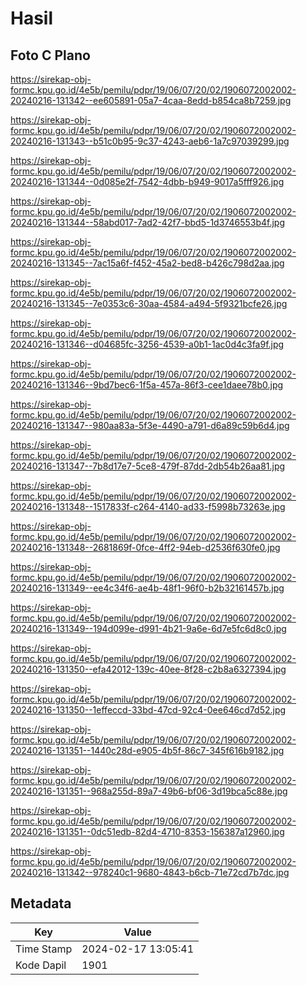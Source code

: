 # Hasil

## Foto C Plano

https://sirekap-obj-formc.kpu.go.id/4e5b/pemilu/pdpr/19/06/07/20/02/1906072002002-20240216-131342--ee605891-05a7-4caa-8edd-b854ca8b7259.jpg

https://sirekap-obj-formc.kpu.go.id/4e5b/pemilu/pdpr/19/06/07/20/02/1906072002002-20240216-131343--b51c0b95-9c37-4243-aeb6-1a7c97039299.jpg

https://sirekap-obj-formc.kpu.go.id/4e5b/pemilu/pdpr/19/06/07/20/02/1906072002002-20240216-131344--0d085e2f-7542-4dbb-b949-9017a5fff926.jpg

https://sirekap-obj-formc.kpu.go.id/4e5b/pemilu/pdpr/19/06/07/20/02/1906072002002-20240216-131344--58abd017-7ad2-42f7-bbd5-1d3746553b4f.jpg

https://sirekap-obj-formc.kpu.go.id/4e5b/pemilu/pdpr/19/06/07/20/02/1906072002002-20240216-131345--7ac15a6f-f452-45a2-bed8-b426c798d2aa.jpg

https://sirekap-obj-formc.kpu.go.id/4e5b/pemilu/pdpr/19/06/07/20/02/1906072002002-20240216-131345--7e0353c6-30aa-4584-a494-5f9321bcfe26.jpg

https://sirekap-obj-formc.kpu.go.id/4e5b/pemilu/pdpr/19/06/07/20/02/1906072002002-20240216-131346--d04685fc-3256-4539-a0b1-1ac0d4c3fa9f.jpg

https://sirekap-obj-formc.kpu.go.id/4e5b/pemilu/pdpr/19/06/07/20/02/1906072002002-20240216-131346--9bd7bec6-1f5a-457a-86f3-cee1daee78b0.jpg

https://sirekap-obj-formc.kpu.go.id/4e5b/pemilu/pdpr/19/06/07/20/02/1906072002002-20240216-131347--980aa83a-5f3e-4490-a791-d6a89c59b6d4.jpg

https://sirekap-obj-formc.kpu.go.id/4e5b/pemilu/pdpr/19/06/07/20/02/1906072002002-20240216-131347--7b8d17e7-5ce8-479f-87dd-2db54b26aa81.jpg

https://sirekap-obj-formc.kpu.go.id/4e5b/pemilu/pdpr/19/06/07/20/02/1906072002002-20240216-131348--1517833f-c264-4140-ad33-f5998b73263e.jpg

https://sirekap-obj-formc.kpu.go.id/4e5b/pemilu/pdpr/19/06/07/20/02/1906072002002-20240216-131348--2681869f-0fce-4ff2-94eb-d2536f630fe0.jpg

https://sirekap-obj-formc.kpu.go.id/4e5b/pemilu/pdpr/19/06/07/20/02/1906072002002-20240216-131349--ee4c34f6-ae4b-48f1-96f0-b2b32161457b.jpg

https://sirekap-obj-formc.kpu.go.id/4e5b/pemilu/pdpr/19/06/07/20/02/1906072002002-20240216-131349--194d099e-d991-4b21-9a6e-6d7e5fc6d8c0.jpg

https://sirekap-obj-formc.kpu.go.id/4e5b/pemilu/pdpr/19/06/07/20/02/1906072002002-20240216-131350--efa42012-139c-40ee-8f28-c2b8a6327394.jpg

https://sirekap-obj-formc.kpu.go.id/4e5b/pemilu/pdpr/19/06/07/20/02/1906072002002-20240216-131350--1effeccd-33bd-47cd-92c4-0ee646cd7d52.jpg

https://sirekap-obj-formc.kpu.go.id/4e5b/pemilu/pdpr/19/06/07/20/02/1906072002002-20240216-131351--1440c28d-e905-4b5f-86c7-345f616b9182.jpg

https://sirekap-obj-formc.kpu.go.id/4e5b/pemilu/pdpr/19/06/07/20/02/1906072002002-20240216-131351--968a255d-89a7-49b6-bf06-3d19bca5c88e.jpg

https://sirekap-obj-formc.kpu.go.id/4e5b/pemilu/pdpr/19/06/07/20/02/1906072002002-20240216-131351--0dc51edb-82d4-4710-8353-156387a12960.jpg

https://sirekap-obj-formc.kpu.go.id/4e5b/pemilu/pdpr/19/06/07/20/02/1906072002002-20240216-131342--978240c1-9680-4843-b6cb-71e72cd7b7dc.jpg


## Metadata

| Key        | Value               |
| ---------- | ------------------- |
| Time Stamp | 2024-02-17 13:05:41 |
| Kode Dapil | 1901                |



